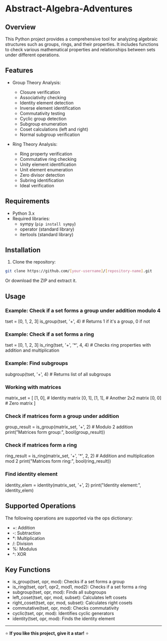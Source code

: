 # Abstract-Algebra-Adventures

## Overview
This Python project provides a comprehensive tool for analyzing algebraic structures such as groups, rings, and their properties. It includes functions to check various mathematical properties and relationships between sets under different operations.

## Features
- Group Theory Analysis:
  - Closure verification
  - Associativity checking
  - Identity element detection
  - Inverse element identification
  - Commutativity testing
  - Cyclic group detection
  - Subgroup enumeration
  - Coset calculations (left and right)
  - Normal subgroup verification

- Ring Theory Analysis:
  - Ring property verification
  - Commutative ring checking
  - Unity element identification
  - Unit element enumeration
  - Zero divisor detection
  - Subring identification
  - Ideal verification

## Requirements
- Python 3.x
- Required libraries:
  - sympy (`pip install sympy`)
  - operator (standard library)
  - itertools (standard library)

## Installation
1. Clone the repository:
```bash
git clone https://github.com/[your-username]/[repository-name].git
```
Or download the ZIP and extract it.

## Usage

### Example: Check if a set forms a group under addition modulo 4
tset = [0, 1, 2, 3]
is_group(tset, '+', 4)  # Returns 1 if it's a group, 0 if not

### Example: Check if a set forms a ring
tset = [0, 1, 2, 3]
is_ring(tset, '+', '*', 4, 4)  # Checks ring properties with addition and multiplication

### Example: Find subgroups
subgroup(tset, '+', 4)  # Returns list of all subgroups

### Working with matrices
matrix_set = [
    [1, 0],  # Identity matrix
    [0, 1],
    [1, 1],  # Another 2x2 matrix
    [0, 0]   # Zero matrix
]

### Check if matrices form a group under addition
group_result = is_group(matrix_set, '+', 2)  # Modulo 2 addition
print("Matrices form group:", bool(group_result))

### Check if matrices form a ring
ring_result = is_ring(matrix_set, '+', '*', 2, 2)  # Addition and multiplication mod 2
print("Matrices form ring:", bool(ring_result))

### Find identity element
identity_elem = identity(matrix_set, '+', 2)
print("Identity element:", identity_elem)

## Supported Operations
The following operations are supported via the ops dictionary:

- +: Addition
- -: Subtraction
- *: Multiplication
- /: Division
- %: Modulus
- ^: XOR

## Key Functions
- is_group(tset, opr, mod): Checks if a set forms a group
- is_ring(tset, opr1, opr2, mod1, mod2): Checks if a set forms a ring
- subgroup(tset, opr, mod): Finds all subgroups
- left_coset(tset, opr, mod, subset): Calculates left cosets
- right_coset(tset, opr, mod, subset): Calculates right cosets
- commutative(tset, opr, mod): Checks commutativity
- cyclic(tset, opr, mod): Identifies cyclic generators
- identity(tset, opr, mod): Finds the identity element

---
⭐ **If you like this project, give it a star!** ⭐

